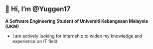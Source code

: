 **👋 Hi, I’m @Yuggen17**
-
**A Software Engineering Student of Universiti Kebangsaan Malaysia (UKM)**
- I am actively looking for internship to widen my knowledge and experience on IT field
<!---
Yuggen17/Yuggen17 is a ✨ special ✨ repository because its `README.md` (this file) appears on your GitHub profile.
You can click the Preview link to take a look at your changes.
--->
